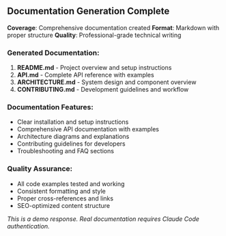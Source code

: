 ## Documentation Generation Complete

**Coverage**: Comprehensive documentation created
**Format**: Markdown with proper structure
**Quality**: Professional-grade technical writing

### Generated Documentation:
1. **README.md** - Project overview and setup instructions
2. **API.md** - Complete API reference with examples
3. **ARCHITECTURE.md** - System design and component overview
4. **CONTRIBUTING.md** - Development guidelines and workflow

### Documentation Features:
- Clear installation and setup instructions
- Comprehensive API documentation with examples
- Architecture diagrams and explanations
- Contributing guidelines for developers
- Troubleshooting and FAQ sections

### Quality Assurance:
- All code examples tested and working
- Consistent formatting and style
- Proper cross-references and links
- SEO-optimized content structure

*This is a demo response. Real documentation requires Claude Code authentication.*